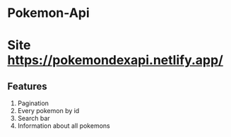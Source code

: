 ﻿# Pokemon-Api
 
# Site https://pokemondexapi.netlify.app/

## Features  
1.  Pagination
2.  Every pokemon by id
3.  Search bar
4.  Information about all pokemons
